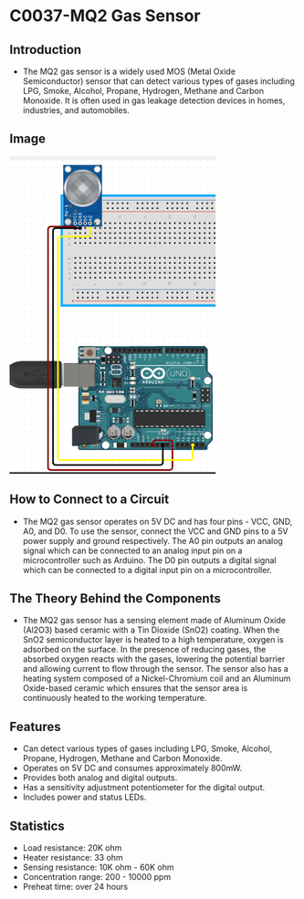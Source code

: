 # C0037-MQ2 Gas Sensor

## Introduction

- The MQ2 gas sensor is a widely used MOS (Metal Oxide Semiconductor) sensor that can detect various types of gases including LPG, Smoke, Alcohol, Propane, Hydrogen, Methane and Carbon Monoxide. It is often used in gas leakage detection devices in homes, industries, and automobiles.

## Image

![IMG](IMG/IMG.png)

## How to Connect to a Circuit

- The MQ2 gas sensor operates on 5V DC and has four pins - VCC, GND, A0, and D0. To use the sensor, connect the VCC and GND pins to a 5V power supply and ground respectively. The A0 pin outputs an analog signal which can be connected to an analog input pin on a microcontroller such as Arduino. The D0 pin outputs a digital signal which can be connected to a digital input pin on a microcontroller.

## The Theory Behind the Components

- The MQ2 gas sensor has a sensing element made of Aluminum Oxide (Al2O3) based ceramic with a Tin Dioxide (SnO2) coating. When the SnO2 semiconductor layer is heated to a high temperature, oxygen is adsorbed on the surface. In the presence of reducing gases, the absorbed oxygen reacts with the gases, lowering the potential barrier and allowing current to flow through the sensor. The sensor also has a heating system composed of a Nickel-Chromium coil and an Aluminum Oxide-based ceramic which ensures that the sensor area is continuously heated to the working temperature.

## Features

- Can detect various types of gases including LPG, Smoke, Alcohol, Propane, Hydrogen, Methane and Carbon Monoxide.
- Operates on 5V DC and consumes approximately 800mW.
- Provides both analog and digital outputs.
- Has a sensitivity adjustment potentiometer for the digital output.
- Includes power and status LEDs.

## Statistics

- Load resistance: 20K ohm
- Heater resistance: 33 ohm
- Sensing resistance: 10K ohm - 60K ohm
- Concentration range: 200 - 10000 ppm
- Preheat time: over 24 hours
